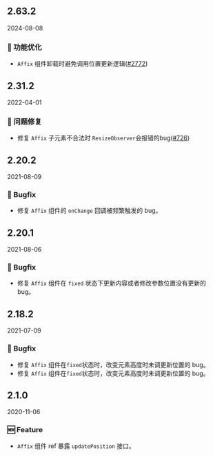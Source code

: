 ## 2.63.2

2024-08-08

### 💎 功能优化

- `Affix` 组件卸载时避免调用位置更新逻辑([#2772](https://github.com/arco-design/arco-design/pull/2772))

## 2.31.2

2022-04-01

### 🐛 问题修复

- 修复 `Affix` 子元素不合法时 `ResizeObserver`会报错的bug([#726](https://github.com/arco-design/arco-design/pull/726))

## 2.20.2

2021-08-09

### 🐛 Bugfix

- 修复 `Affix` 组件的 `onChange` 回调被频繁触发的 bug。

## 2.20.1

2021-08-06

### 🐛 Bugfix

- 修复 `Affix` 组件在 `fixed` 状态下更新内容或者修改参数位置没有更新的 bug。

## 2.18.2

2021-07-09

### 🐛 Bugfix

- 修复 `Affix` 组件在`fixed`状态时，改变元素高度时未调更新位置的 bug。
- 修复 `Affix` 组件在`fixed`状态时，改变元素高度时未调更新位置的 bug。

## 2.1.0

2020-11-06

### 🆕 Feature

- `Affix` 组件 ref 暴露 `updatePosition` 接口。



